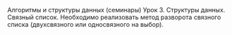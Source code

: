 Алгоритмы и структуры данных (семинары)
Урок 3. Структуры данных. Связный список.
Необходимо реализовать метод разворота связного списка (двухсвязного или односвязного на выбор).